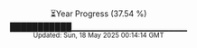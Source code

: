 <p align="center">
⏳Year Progress (37.54 %)<br>
███████████▁▁▁▁▁▁▁▁▁▁▁▁▁▁▁▁▁▁▁ <br>
<sub>Updated: Sun, 18 May 2025 00:14:14 GMT</sub>
</p>

